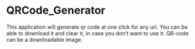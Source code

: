 # QRCode_Generator
This application will generate qr code at one click for any url. 
You can be able to download it and clear it, in case you don’t want to use it.
QR-code can be a downloadable image.
